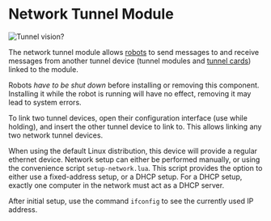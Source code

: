 # Network Tunnel Module
![Tunnel vision?](item:oc2:network_tunnel_module)

The network tunnel module allows [robots](robot.md) to send messages to and receive messages from another tunnel device (tunnel modules and [tunnel cards](network_tunnel_card.md)) linked to the module.

Robots *have to be shut down* before installing or removing this component. Installing it while the robot is running will have no effect, removing it may lead to system errors.

To link two tunnel devices, open their configuration interface (use while holding), and insert the other tunnel device to link to. This allows linking any two network tunnel devices.

When using the default Linux distribution, this device will provide a regular ethernet device. Network setup can either be performed manually, or using the convenience script `setup-network.lua`. This script provides the option to either use a fixed-address setup, or a DHCP setup. For a DHCP setup, exactly one computer in the network must act as a DHCP server.

After initial setup, use the command `ifconfig` to see the currently used IP address.
